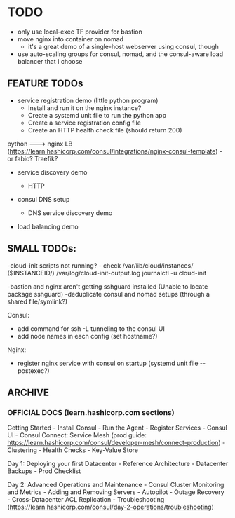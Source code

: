 # TODO


- only use local-exec TF provider for bastion
- move nginx into container on nomad
    - it's a great demo of a single-host webserver using consul, though
- use auto-scaling groups for consul, nomad, and the consul-aware load balancer that I choose


## FEATURE TODOs
- service registration demo (little python program)
    - Install and run it on the nginx instance?
    - Create a systemd unit file to run the python app
    - Create a service registration config file
    - Create an HTTP health check file (should return 200)


python ---> nginx LB (https://learn.hashicorp.com/consul/integrations/nginx-consul-template)
    - or fabio? Traefik?

- service discovery demo
    - HTTP

- consul DNS setup
    - DNS service discovery demo

- load balancing demo


## SMALL TODOs:

-cloud-init scripts not running?
    - check  /var/lib/cloud/instances/ ($INSTANCEID/)
    /var/log/cloud-init-output.log
    journalctl -u cloud-init

-bastion and nginx aren't getting sshguard installed (Unable to locate package sshguard)
-deduplicate consul and nomad setups (through a shared file/symlink?)

Consul:
- add command for ssh -L tunneling to the consul UI
- add node names in each config (set hostname?)

Nginx:
- register nginx service with consul on startup (systemd unit file -- postexec?)



## ARCHIVE

### OFFICIAL DOCS (learn.hashicorp.com sections)

Getting Started
    - Install Consul
    - Run the Agent
    - Register Services
    - Consul UI
    - Consul Connect: Service Mesh (prod guide: https://learn.hashicorp.com/consul/developer-mesh/connect-production)
    - Clustering
    - Health Checks
    - Key-Value Store

Day 1: Deploying your first Datacenter
    - Reference Architecture
    - Datacenter Backups
    - Prod Checklist

Day 2: Advanced Operations and Maintenance
    - Consul Cluster Monitoring and Metrics
    - Adding and Removing Servers
    - Autopilot
    - Outage Recovery
    - Cross-Datacenter ACL Replication
    - Troubleshooting (https://learn.hashicorp.com/consul/day-2-operations/troubleshooting)
